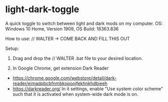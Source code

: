 # light-dark-toggle

A quick toggle to switch between light and dark mods on my computer.
OS: Windows 10 Home, Version 1909,
OS Build: 18363.836

How to use:
// WALTER -> COME BACK AND FILL THIS OUT

Setup:

1. Drag and drop the
   // WALTER
   .bat file to your desired location.

2. In Google Chrome, get extension Dark Reader

- https://chrome.google.com/webstore/detail/dark-reader/eimadpbcbfnmbkopoojfekhnkhdbieeh
- https://darkreader.org/
  In it settings, enable "Use system color scheme" such that it is activated when system-wide dark mode is on.

